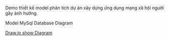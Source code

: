 Demo thiết kế model phân tích dự án xây dựng ứng dụng mạng xã hội người gây ảnh hưởng.

Model MySql Database Diagram

[Draw.io show Diagram](https://drive.google.com/file/d/1ORoWWv5NGjxqn1cJNW5bO0XKwmwjcE3I/view?usp=sharing)

